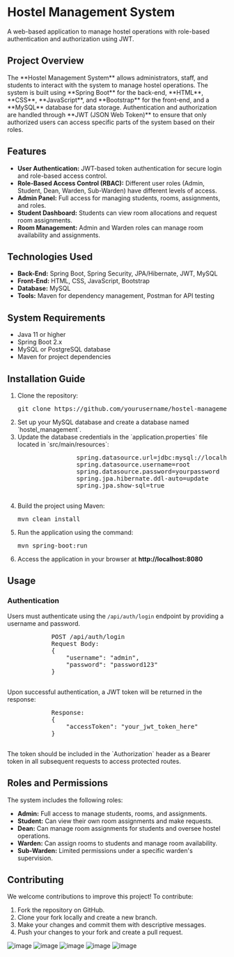  <div class="container">
        <h1 class="text-center">Hostel Management System</h1>
        <p class="lead text-center">A web-based application to manage hostel operations with role-based authentication and authorization using JWT.</p>
        <h2>Project Overview</h2>
        <p>The **Hostel Management System** allows administrators, staff, and students to interact with the system to manage hostel operations. The system is built using **Spring Boot** for the back-end, **HTML**, **CSS**, **JavaScript**, and **Bootstrap** for the front-end, and a **MySQL** database for data storage. Authentication and authorization are handled through **JWT (JSON Web Token)** to ensure that only authorized users can access specific parts of the system based on their roles.</p>
        <h2>Features</h2>
        <ul class="list-group">
            <li class="list-group-item"><strong>User Authentication:</strong> JWT-based token authentication for secure login and role-based access control.</li>
            <li class="list-group-item"><strong>Role-Based Access Control (RBAC):</strong> Different user roles (Admin, Student, Dean, Warden, Sub-Warden) have different levels of access.</li>
            <li class="list-group-item"><strong>Admin Panel:</strong> Full access for managing students, rooms, assignments, and roles.</li>
            <li class="list-group-item"><strong>Student Dashboard:</strong> Students can view room allocations and request room assignments.</li>
            <li class="list-group-item"><strong>Room Management:</strong> Admin and Warden roles can manage room availability and assignments.</li>
        </ul>
        <h2>Technologies Used</h2>
        <ul class="list-group">
            <li class="list-group-item"><strong>Back-End:</strong> Spring Boot, Spring Security, JPA/Hibernate, JWT, MySQL</li>
            <li class="list-group-item"><strong>Front-End:</strong> HTML, CSS, JavaScript, Bootstrap</li>
            <li class="list-group-item"><strong>Database:</strong> MySQL</li>
            <li class="list-group-item"><strong>Tools:</strong> Maven for dependency management, Postman for API testing</li>
        </ul>
        <h2>System Requirements</h2>
        <ul class="list-group">
            <li class="list-group-item">Java 11 or higher</li>
            <li class="list-group-item">Spring Boot 2.x</li>
            <li class="list-group-item">MySQL or PostgreSQL database</li>
            <li class="list-group-item">Maven for project dependencies</li>
        </ul>
        <h2>Installation Guide</h2>
        <ol class="list-group">
            <li class="list-group-item">Clone the repository: 
                <pre>git clone https://github.com/yourusername/hostel-management-system.git</pre>
            </li>
            <li class="list-group-item">Set up your MySQL database and create a database named `hostel_management`.</li>
            <li class="list-group-item">Update the database credentials in the `application.properties` file located in `src/main/resources`:</li>
            <pre>
                spring.datasource.url=jdbc:mysql://localhost:3306/hostel_management
                spring.datasource.username=root
                spring.datasource.password=yourpassword
                spring.jpa.hibernate.ddl-auto=update
                spring.jpa.show-sql=true
            </pre>
            <li class="list-group-item">Build the project using Maven:</li>
            <pre>mvn clean install</pre>
            <li class="list-group-item">Run the application using the command:</li>
            <pre>mvn spring-boot:run</pre>
            <li class="list-group-item">Access the application in your browser at <strong>http://localhost:8080</strong></li>
        </ol>
        <h2>Usage</h2>
        <h3>Authentication</h3>
        <p>Users must authenticate using the <code>/api/auth/login</code> endpoint by providing a username and password.</p>
        <pre>
            POST /api/auth/login
            Request Body:
            {
                "username": "admin",
                "password": "password123"
            }
        </pre>
        <p>Upon successful authentication, a JWT token will be returned in the response:</p>
        <pre>
            Response:
            {
                "accessToken": "your_jwt_token_here"
            }
        </pre>
        <p>The token should be included in the `Authorization` header as a Bearer token in all subsequent requests to access protected routes.</p>
        <h2>Roles and Permissions</h2>
        <p>The system includes the following roles:</p>
        <ul class="list-group">
            <li class="list-group-item"><strong>Admin:</strong> Full access to manage students, rooms, and assignments.</li>
            <li class="list-group-item"><strong>Student:</strong> Can view their own room assignments and make requests.</li>
            <li class="list-group-item"><strong>Dean:</strong> Can manage room assignments for students and oversee hostel operations.</li>
            <li class="list-group-item"><strong>Warden:</strong> Can assign rooms to students and manage room availability.</li>
            <li class="list-group-item"><strong>Sub-Warden:</strong> Limited permissions under a specific warden's supervision.</li>
        </ul>
        <h2>Contributing</h2>
        <p>We welcome contributions to improve this project! To contribute:</p>
        <ol class="list-group">
            <li class="list-group-item">Fork the repository on GitHub.</li>
            <li class="list-group-item">Clone your fork locally and create a new branch.</li>
            <li class="list-group-item">Make your changes and commit them with descriptive messages.</li>
            <li class="list-group-item">Push your changes to your fork and create a pull request.</li>
        </ol>
    </div>



![image](https://github.com/user-attachments/assets/2e5670b1-f84c-43f5-ba32-51f08ddcd95e)
![image](https://github.com/user-attachments/assets/46ac19b1-f097-425b-b428-3aeb2e55b7b8)
![image](https://github.com/user-attachments/assets/f53eef12-5aee-4e4d-807a-645b5c565869)
![image](https://github.com/user-attachments/assets/611c306c-fed9-4918-bed2-6344503439e2)
![image](https://github.com/user-attachments/assets/cd8ed472-b84e-4abe-9fa3-159e4be5574e)
